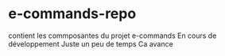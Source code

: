 # e-commands-repo
contient les commposantes du projet e-commands
En cours de développement
Juste un peu de temps
Ca avance
